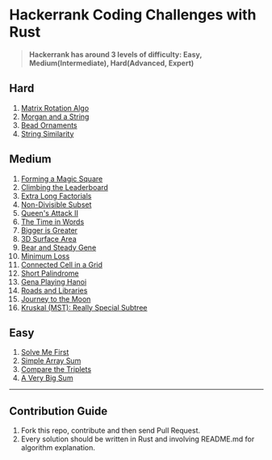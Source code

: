 # Hackerrank Coding Challenges with Rust

> **Hackerrank has around 3 levels of difficulty: Easy, Medium(Intermediate), Hard(Advanced, Expert)**


## Hard
1. [Matrix Rotation Algo](https://www.hackerrank.com/challenges/matrix-rotation-algo/problem?isFullScreen=true)
2. [Morgan and a String](https://www.hackerrank.com/challenges/morgan-and-a-string/problem?isFullScreen=true)
3. [Bead Ornaments](https://www.hackerrank.com/challenges/beadornaments/problem?isFullScreen=true)
4. [String Similarity](https://www.hackerrank.com/challenges/string-similarity/problem?isFullScreen=true)

## Medium
1. [Forming a Magic Square](https://www.hackerrank.com/challenges/magic-square-forming?isFullScreen=true)
2. [Climbing the Leaderboard](https://www.hackerrank.com/challenges/climbing-the-leaderboard/problem?isFullScreen=true)
3. [Extra Long Factorials](https://www.hackerrank.com/challenges/extra-long-factorials/problem?isFullScreen=true)
4. [Non-Divisible Subset](https://www.hackerrank.com/challenges/non-divisible-subset/problem?isFullScreen=true)
5. [Queen's Attack II](https://www.hackerrank.com/challenges/queens-attack-2/problem?isFullScreen=true)
6. [The Time in Words](https://www.hackerrank.com/challenges/the-time-in-words/problem?isFullScreen=true)
7. [Bigger is Greater](https://www.hackerrank.com/challenges/bigger-is-greater/problem?isFullScreen=true)
8. [3D Surface Area](https://www.hackerrank.com/challenges/3d-surface-area/problem?isFullScreen=true)
9. [Bear and Steady Gene](https://www.hackerrank.com/challenges/bear-and-steady-gene/problem?isFullScreen=true)
10. [Minimum Loss](https://www.hackerrank.com/challenges/minimum-loss/problem?isFullScreen=true)
11. [Connected Cell in a Grid](https://www.hackerrank.com/challenges/connected-cell-in-a-grid/problem?isFullScreen=true)
12. [Short Palindrome](https://www.hackerrank.com/challenges/short-palindrome/problem?isFullScreen=true)
13. [Gena Playing Hanoi](https://www.hackerrank.com/challenges/gena/problem?isFullScreen=true)
14. [Roads and Libraries](https://www.hackerrank.com/challenges/torque-and-development/problem?isFullScreen=true)
15. [Journey to the Moon](https://www.hackerrank.com/challenges/journey-to-the-moon/problem?isFullScreen=true)
16. [Kruskal (MST): Really Special Subtree](https://www.hackerrank.com/challenges/kruskalmstrsub/problem?isFullScreen=true)

## Easy
1. [Solve Me First](https://www.hackerrank.com/challenges/solve-me-first/problem?isFullScreen=true)
2. [Simple Array Sum](https://www.hackerrank.com/challenges/simple-array-sum/problem?isFullScreen=true)
3. [Compare the Triplets](https://www.hackerrank.com/challenges/compare-the-triplets/problem?isFullScreen=true)
4. [A Very Big Sum](https://www.hackerrank.com/challenges/a-very-big-sum/problem?isFullScreen=true)

---
## Contribution Guide
1. Fork this repo, contribute and then send Pull Request.
2. Every solution should be written in Rust and involving README.md for algorithm explanation.
